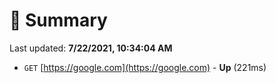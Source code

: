 # 📖 Summary
Last updated: **7/22/2021, 10:34:04 AM**

- `GET` [https://google.com](https://google.com) - **Up** (221ms)
